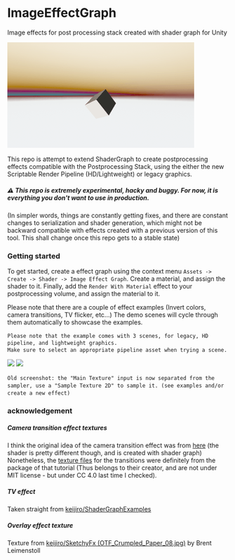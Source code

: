 # ImageEffectGraph
Image effects for post processing stack created with shader graph for Unity

![](Preview/showcase.gif)

This repo is attempt to extend ShaderGraph to create postprocessing effects compatible with the Postprocessing Stack, using the either the new Scriptable Render Pipeline (HD/Lightweight) or legacy graphics.

##### :warning: This repo is extremely experimental, hacky and buggy. For now, it is everything you don't want to use in production. 
(In simpler words, things are constantly getting fixes, and there are constant changes to serialization and shader generation, which might not be backward compatible with effects created with a previous version of this tool. This shall change once this repo gets to a stable state)

### Getting started
To get started, create a effect graph using the context menu `Assets -> Create -> Shader -> Image Effect Graph`. Create a material, and assign the shader to it. Finally, add the `Render With Material` effect to your postprocessing volume, and assign the material to it.

Please note that there are a couple of effect examples (Invert colors, camera transitions, TV flicker, etc...)
The demo scenes will cycle through them automatically to showcase the examples.

```
Please note that the example comes with 3 scenes, for legacy, HD pipeline, and lightweight graphics.
Make sure to select an appropriate pipeline asset when trying a scene.
```

![](Preview/transition.gif)
<img src="https://raw.github.com/iBicha/ImageEffectGraph/master/Preview/invert.png" width="600">

`Old screenshot: the "Main Texture" input is now separated from the sampler, use a "Sample Texture 2D" to sample it. (see examples and/or create a new effect)`

### acknowledgement
##### Camera transition effect textures
I think the original idea of the camera transition effect was from [here](https://www.youtube.com/watch?v=LnAoD7hgDxw) (the shader is pretty different though, and is created with shader graph)
Nonetheless, the [texture files](Assets/Sample/Assets/Textures) for the transitions were definitely from the package of that tutorial (Thus belongs to their creator, and are not under MIT license - but under CC 4.0 last time I checked).
##### TV effect
Taken straight from [keijiro/ShaderGraphExamples](https://github.com/keijiro/ShaderGraphExamples/tree/master/Assets/Examples/TV)
##### Overlay effect texture
Texture from [keijiro/SketchyFx (OTF_Crumpled_Paper_08.jpg)](https://github.com/keijiro/SketchyFx/blob/master/Assets/Textures/OTF_Crumpled_Paper_08.jpg) by Brent Leimenstoll
